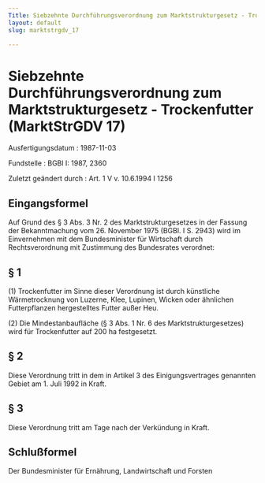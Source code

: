 ```yaml
---
Title: Siebzehnte Durchführungsverordnung zum Marktstrukturgesetz - Trockenfutter
layout: default
slug: marktstrgdv_17

---
```


# Siebzehnte Durchführungsverordnung zum Marktstrukturgesetz - Trockenfutter (MarktStrGDV 17)

Ausfertigungsdatum
:   1987-11-03

Fundstelle
:   BGBl I: 1987, 2360

Zuletzt geändert durch
:   Art. 1 V v. 10.6.1994 I 1256


## Eingangsformel

Auf Grund des § 3 Abs. 3 Nr. 2 des Marktstrukturgesetzes in der
Fassung der Bekanntmachung vom 26. November 1975 (BGBl. I S. 2943)
wird im Einvernehmen mit dem Bundesminister für Wirtschaft durch
Rechtsverordnung mit Zustimmung des Bundesrates verordnet:


## § 1

(1) Trockenfutter im Sinne dieser Verordnung ist durch künstliche
Wärmetrocknung von Luzerne, Klee, Lupinen, Wicken oder ähnlichen
Futterpflanzen hergestelltes Futter außer Heu.

(2) Die Mindestanbaufläche (§ 3 Abs. 1 Nr. 6 des
Marktstrukturgesetzes) wird für Trockenfutter auf 200 ha festgesetzt.


## § 2

Diese Verordnung tritt in dem in Artikel 3 des Einigungsvertrages
genannten Gebiet am 1. Juli 1992 in Kraft.


## § 3

Diese Verordnung tritt am Tage nach der Verkündung in Kraft.


## Schlußformel

Der Bundesminister für Ernährung, Landwirtschaft und Forsten

